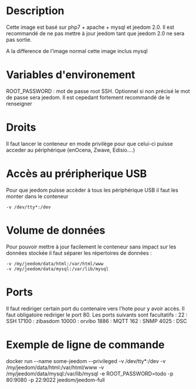 # Description

Cette image est basé sur php7 + apache + mysql et jeedom 2.0. Il est recommandé de ne pas mettre à jour jeedom tant que jeedom 2.0 ne sera pas sortie.

A la difference de l'image normal cette image inclus mysql


# Variables d'environement

ROOT_PASSWORD : mot de passe root SSH. Optionnel si non précisé le mot de passe sera jeedom. Il est cepedant fortement recommandé de le renseigner


# Droits

Il faut lancer le conteneur en mode privilège pour que celui-ci puisse acceder au périphérique (enOcena, Zwave, Edisio....)


# Accès au préripherique USB

Pour que jeedom puisse accèder à tous les périphérique USB il faut les monter dans le conteneur
````
-v /dev/tty*:/dev

````


# Volume de données

Pour pouvoir mettre à jour facilement le conteneur sans impact sur les données stockée il faut séparer les répertoires de données : 
````
-v /my/jeedom/data/html:/var/html/www
-v /my/jeedom/data/mysql:/var/lib/mysql

````


# Ports

Il faut rediriger certain port du contenaire vers l'hote pour y avoir accès. Il faut obligatoire rediriger le port 80. Les ports suivants sont facultatifs :
22 : SSH
17100 : zibasdom
10000 : orvibo
1886 : MQTT
162 : SNMP
4025 : DSC


# Exemple de ligne de commande

docker run --name some-jeedom --privileged -v /dev/tty*:/dev -v /my/jeedom/data/html:/var/html/www -v /my/jeedom/data/mysql:/var/lib/mysql -e ROOT_PASSWORD=todo -p 80:9080 -p 22:9022 jeedom/jeedom-full